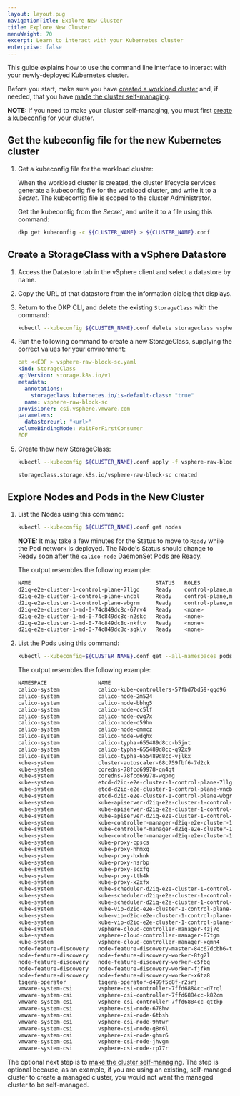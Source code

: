 ```yaml
---
layout: layout.pug
navigationTitle: Explore New Cluster
title: Explore New Cluster
menuWeight: 70
excerpt: Learn to interact with your Kubernetes cluster
enterprise: false
---
```


This guide explains how to use the command line interface to interact with your newly-deployed Kubernetes cluster.

Before you start, make sure you have [created a workload cluster][create-new-cluster] and, if needed, that you have [made the cluster self-managing][make-self-manage].

<p class="message--note"><strong>NOTE: </strong>If you need to make your cluster self-managing, you must first <a href="#get-the-kubeconfig-file-for-the-new-kubernetes-cluster">create a kubeconfig</a> for your cluster.
</p>

## Get the kubeconfig file for the new Kubernetes cluster

1.  Get a kubeconfig file for the workload cluster:

    When the workload cluster is created, the cluster lifecycle services generate a kubeconfig file for the workload cluster, and write it to a _Secret_. The kubeconfig file is scoped to the cluster Administrator.

    Get the kubeconfig from the _Secret_, and write it to a file using this command:

    ```bash
    dkp get kubeconfig -c ${CLUSTER_NAME} > ${CLUSTER_NAME}.conf
    ```

## Create a StorageClass with a vSphere Datastore

1.  Access the Datastore tab in the vSphere client and select a datastore by name.

1.  Copy the URL of that datastore from the information dialog that displays.

1.  Return to the DKP CLI, and delete the existing `StorageClass` with the command:

    ```bash
    kubectl --kubeconfig ${CLUSTER_NAME}.conf delete storageclass vsphere-raw-block-sc
    ```

1.  Run the following command to create a new StorageClass, supplying the correct values for your environment:

    ```yaml
    cat <<EOF > vsphere-raw-block-sc.yaml
    kind: StorageClass
    apiVersion: storage.k8s.io/v1
    metadata:
      annotations:
        storageclass.kubernetes.io/is-default-class: "true"
      name: vsphere-raw-block-sc
    provisioner: csi.vsphere.vmware.com
    parameters:
      datastoreurl: "<url>"
    volumeBindingMode: WaitForFirstConsumer
    EOF
    ```

1.  Create thew new StorageClass:

    ```bash
    kubectl --kubeconfig ${CLUSTER_NAME}.conf apply -f vsphere-raw-block-sc.yaml
    ```

    ```sh
    storageclass.storage.k8s.io/vsphere-raw-block-sc created
    ```

## Explore Nodes and Pods in the New Cluster

1.  List the Nodes using this command:

    ```bash
    kubectl --kubeconfig ${CLUSTER_NAME}.conf get nodes
    ```

    <p class="message--note"><strong>NOTE: </strong>It may take a few minutes for the Status to move to <code>Ready</code> while the Pod network is deployed. The Node's Status should change to Ready soon after the <code>calico-node</code> DaemonSet Pods are Ready.</p>

    The output resembles the following example:

    ```sh
    NAME                                       STATUS   ROLES                  AGE   VERSION
    d2iq-e2e-cluster-1-control-plane-7llgd     Ready    control-plane,master   20h   v1.22.8
    d2iq-e2e-cluster-1-control-plane-vncbl     Ready    control-plane,master   19h   v1.22.8
    d2iq-e2e-cluster-1-control-plane-wbgrm     Ready    control-plane,master   19h   v1.22.8
    d2iq-e2e-cluster-1-md-0-74c849dc8c-67rv4   Ready    <none>                 19h   v1.22.8
    d2iq-e2e-cluster-1-md-0-74c849dc8c-n2skc   Ready    <none>                 19h   v1.22.8
    d2iq-e2e-cluster-1-md-0-74c849dc8c-nkftv   Ready    <none>                 19h   v1.22.8
    d2iq-e2e-cluster-1-md-0-74c849dc8c-sqklv   Ready    <none>                 19h   v1.22.8
    ```

1.  List the Pods using this command:

    ```bash
    kubectl --kubeconfig=${CLUSTER_NAME}.conf get --all-namespaces pods
    ```

    The output resembles the following example:

    ```sh
    NAMESPACE                NAME                                                                 READY   STATUS     RESTARTS      AGE
    calico-system            calico-kube-controllers-57fbd7bd59-qqd96                             1/1     Running    0             20h
    calico-system            calico-node-2m524                                                    1/1     Running    3 (19h ago)   19h
    calico-system            calico-node-bbhg5                                                    1/1     Running    0             20h
    calico-system            calico-node-cc5lf                                                    1/1     Running    2 (19h ago)   19h
    calico-system            calico-node-cwg7x                                                    1/1     Running    1 (19h ago)   19h
    calico-system            calico-node-d59hn                                                    1/1     Running    1 (19h ago)   19h
    calico-system            calico-node-qmmcz                                                    1/1     Running    0             19h
    calico-system            calico-node-wdqhx                                                    1/1     Running    0             19h
    calico-system            calico-typha-655489d8cc-b5jnt                                        1/1     Running    0             20h
    calico-system            calico-typha-655489d8cc-q92x9                                        1/1     Running    0             19h
    calico-system            calico-typha-655489d8cc-vjlkx                                        1/1     Running    0             19h
    kube-system              cluster-autoscaler-68c759fbf6-7d2ck                                  0/1     Init:0/1   0             20h
    kube-system              coredns-78fcd69978-qn4qt                                             1/1     Running    0             20h
    kube-system              coredns-78fcd69978-wqpmg                                             1/1     Running    0             20h
    kube-system              etcd-d2iq-e2e-cluster-1-control-plane-7llgd                      1/1     Running    0             20h
    kube-system              etcd-d2iq-e2e-cluster-1-control-plane-vncbl                      1/1     Running    0             19h
    kube-system              etcd-d2iq-e2e-cluster-1-control-plane-wbgrm                      1/1     Running    0             19h
    kube-system              kube-apiserver-d2iq-e2e-cluster-1-control-plane-7llgd            1/1     Running    0             20h
    kube-system              kube-apiserver-d2iq-e2e-cluster-1-control-plane-vncbl            1/1     Running    0             19h
    kube-system              kube-apiserver-d2iq-e2e-cluster-1-control-plane-wbgrm            1/1     Running    0             19h
    kube-system              kube-controller-manager-d2iq-e2e-cluster-1-control-plane-7llgd   1/1     Running    1 (19h ago)   20h
    kube-system              kube-controller-manager-d2iq-e2e-cluster-1-control-plane-vncbl   1/1     Running    0             19h
    kube-system              kube-controller-manager-d2iq-e2e-cluster-1-control-plane-wbgrm   1/1     Running    0             19h
    kube-system              kube-proxy-cpscs                                                     1/1     Running    0             19h
    kube-system              kube-proxy-hhmxq                                                     1/1     Running    0             19h
    kube-system              kube-proxy-hxhnk                                                     1/1     Running    0             19h
    kube-system              kube-proxy-nsrbp                                                     1/1     Running    0             19h
    kube-system              kube-proxy-scxfg                                                     1/1     Running    0             20h
    kube-system              kube-proxy-tth4k                                                     1/1     Running    0             19h
    kube-system              kube-proxy-x2xfx                                                     1/1     Running    0             19h
    kube-system              kube-scheduler-d2iq-e2e-cluster-1-control-plane-7llgd            1/1     Running    1 (19h ago)   20h
    kube-system              kube-scheduler-d2iq-e2e-cluster-1-control-plane-vncbl            1/1     Running    0             19h
    kube-system              kube-scheduler-d2iq-e2e-cluster-1-control-plane-wbgrm            1/1     Running    0             19h
    kube-system              kube-vip-d2iq-e2e-cluster-1-control-plane-7llgd                  1/1     Running    1 (19h ago)   20h
    kube-system              kube-vip-d2iq-e2e-cluster-1-control-plane-vncbl                  1/1     Running    0             19h
    kube-system              kube-vip-d2iq-e2e-cluster-1-control-plane-wbgrm                  1/1     Running    0             19h
    kube-system              vsphere-cloud-controller-manager-4zj7q                               1/1     Running    0             19h
    kube-system              vsphere-cloud-controller-manager-87tgm                               1/1     Running    0             19h
    kube-system              vsphere-cloud-controller-manager-xqmn4                               1/1     Running    1 (19h ago)   20h
    node-feature-discovery   node-feature-discovery-master-84c67dcbb6-txfw9                       1/1     Running    0             20h
    node-feature-discovery   node-feature-discovery-worker-8tg2l                                  1/1     Running    3 (19h ago)   19h
    node-feature-discovery   node-feature-discovery-worker-c5f6q                                  1/1     Running    0             19h
    node-feature-discovery   node-feature-discovery-worker-fjfkm                                  1/1     Running    0             19h
    node-feature-discovery   node-feature-discovery-worker-x6tz8                                  1/1     Running    0             19h
    tigera-operator          tigera-operator-d499f5c8f-r2srj                                      1/1     Running    1 (19h ago)   20h
    vmware-system-csi        vsphere-csi-controller-7ffd6884cc-d7rql                              7/7     Running    5 (19h ago)   20h
    vmware-system-csi        vsphere-csi-controller-7ffd6884cc-k82cm                              7/7     Running    2 (19h ago)   20h
    vmware-system-csi        vsphere-csi-controller-7ffd6884cc-qttkp                              7/7     Running    1 (19h ago)   20h
    vmware-system-csi        vsphere-csi-node-678hw                                               3/3     Running    0             19h
    vmware-system-csi        vsphere-csi-node-6tbsh                                               3/3     Running    0             19h
    vmware-system-csi        vsphere-csi-node-9htwr                                               3/3     Running    5 (20h ago)   20h
    vmware-system-csi        vsphere-csi-node-g8r6l                                               3/3     Running    0             19h
    vmware-system-csi        vsphere-csi-node-ghmr6                                               3/3     Running    0             19h
    vmware-system-csi        vsphere-csi-node-jhvgm                                               3/3     Running    0             19h
    vmware-system-csi        vsphere-csi-node-rp77r                                               3/3     Running    0             19h
    ```

The optional next step is to [make the cluster self-managing][make-self-manage].
The step is optional because, as an example, if you are using an existing, self-managed cluster to create a managed cluster, you would not want the managed cluster to be self-managed.

[install_docker]: https://docs.docker.com/get-docker/
[install_kubectl]: https://kubernetes.io/docs/tasks/tools/install-kubectl/
[create-new-cluster]: ../new
[make-self-manage]: ../self-managed/
